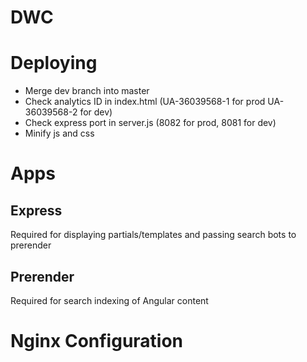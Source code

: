 DWC
=========

# Deploying

* Merge dev branch into master
* Check analytics ID in index.html (UA-36039568-1 for prod UA-36039568-2 for dev)
* Check express port in server.js (8082 for prod, 8081 for dev)
* Minify js and css

# Apps
## Express

Required for displaying partials/templates and passing search bots to prerender

## Prerender

Required for search indexing of Angular content

# Nginx Configuration
